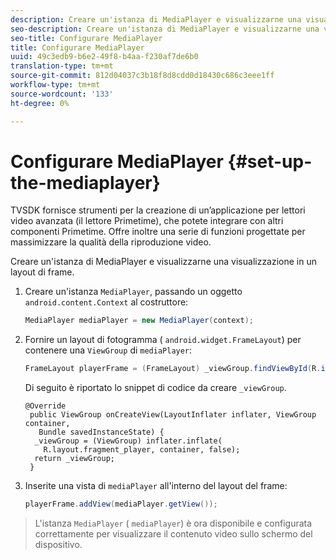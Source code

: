 ```yaml
---
description: Creare un'istanza di MediaPlayer e visualizzarne una visualizzazione in un layout di frame.
seo-description: Creare un'istanza di MediaPlayer e visualizzarne una visualizzazione in un layout di frame.
seo-title: Configurare MediaPlayer
title: Configurare MediaPlayer
uuid: 49c3edb9-b6e2-49f8-b4aa-f230af7de6b0
translation-type: tm+mt
source-git-commit: 812d04037c3b18f8d8cdd0d18430c686c3eee1ff
workflow-type: tm+mt
source-wordcount: '133'
ht-degree: 0%

---
```



# Configurare MediaPlayer {#set-up-the-mediaplayer}

TVSDK fornisce strumenti per la creazione di un’applicazione per lettori video avanzata (il lettore Primetime), che potete integrare con altri componenti Primetime. Offre inoltre una serie di funzioni progettate per massimizzare la qualità della riproduzione video.

Creare un&#39;istanza di MediaPlayer e visualizzarne una visualizzazione in un layout di frame.

1. Creare un&#39;istanza `MediaPlayer`, passando un oggetto `android.content.Context` al costruttore:

   ```java
   MediaPlayer mediaPlayer = new MediaPlayer(context);
   ```

1. Fornire un layout di fotogramma ( `android.widget.FrameLayout`) per contenere una `ViewGroup` di `mediaPlayer`:

   ```java
   FrameLayout playerFrame = (FrameLayout) _viewGroup.findViewById(R.id.playerFrame);
   ```

   Di seguito è riportato lo snippet di codice da creare `_viewGroup`.

   ```
   @Override 
    public ViewGroup onCreateView(LayoutInflater inflater, ViewGroup container, 
      Bundle savedInstanceState) { 
     _viewGroup = (ViewGroup) inflater.inflate( 
       R.layout.fragment_player, container, false); 
     return _viewGroup; 
    }
   ```

1. Inserite una vista di `mediaPlayer` all&#39;interno del layout del frame:

   ```java
   playerFrame.addView(mediaPlayer.getView());
   ```

>L&#39;istanza `MediaPlayer` ( `mediaPlayer`) è ora disponibile e configurata correttamente per visualizzare il contenuto video sullo schermo del dispositivo.